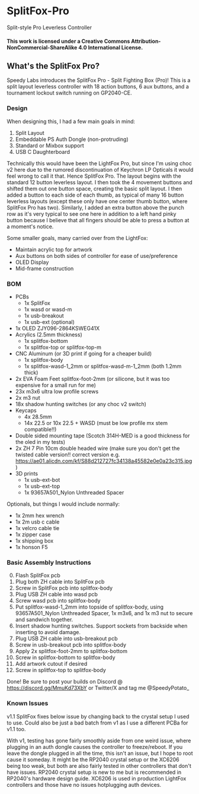 # SplitFox-Pro
Split-style Pro Leverless Controller

#### This work is licensed under a Creative Commons Attribution-NonCommercial-ShareAlike 4.0 International License.

## What's the SplitFox Pro?
Speedy Labs introduces the SplitFox Pro - Split Fighting Box (Pro)!  This is a split layout leverless controller with 18 action buttons, 6 aux buttons, and a tournament lockout switch running on GP2040-CE.

### Design
When designing this, I had a few main goals in mind:
1. Split Layout
2. Embeddable PS Auth Dongle (non-protruding)
3. Standard or Mixbox support
4. USB C Daughterboard

Technically this would have been the LightFox Pro, but since I'm using choc v2 here due to the rumored discontinuation of Keychron LP Opticals it would feel wrong to call it that.  Hence SplitFox Pro.  The layout begins with the standard 12 button leverless layout.  I then took the 4 movement buttons and shifted them out one button space, creating the basic split layout.  I then added a button to each side of each thumb, as typical of many 16 button leverless layouts (except these only have one center thumb button, where SplitFox Pro has two).  Similarly, I added an extra button above the punch row as it's very typical to see one here in addition to a left hand pinky button because I believe that all fingers should be able to press a button at a moment's notice.

Some smaller goals, many carried over from the LightFox:
- Maintain acrylic top for artwork
- Aux buttons on both sides of controller for ease of use/preference
- OLED Display
- Mid-frame construction

### BOM
- PCBs
  - 1x SplitFox
  - 1x wasd or wasd-m
  - 1x usb-breakout
  - 1x usb-ext (optional)
- 1x OLED ZJY096-2864KSWEG41X
- Acrylics (2.5mm thickness)
  - 1x splitfox-bottom
  - 1x splitfox-top or splitfox-top-m
- CNC Aluminum (or 3D print if going for a cheaper build)
  - 1x splitfox-body
  - 1x splitfox-wasd-1_2mm or splitfox-wasd-m-1_2mm (both 1.2mm thick)
- 2x EVA Foam Feet splitfox-foot-2mm (or silicone, but it was too expensive for a small run for me)
- 23x m3x6 ultra low profile screws
- 2x m3 nut
- 18x shadow hunting switches (or any choc v2 switch)
- Keycaps
  - 4x 28.5mm
  - 14x 22.5 or 10x 22.5 + WASD (must be low profile mx stem compatible!!)
- Double sided mounting tape (Scotch 314H-MED is a good thickness for the oled in my tests)
- 2x ZH 7 Pin 10cm double headed wire (make sure you don't get the twisted cable version!! correct version e.g. https://ae01.alicdn.com/kf/S88d212727fc34138a45582e0e0a23c315.jpg)
- 3D prints
  - 1x usb-ext-bot
  - 1x usb-ext-top
  - 1x 93657A501_Nylon Unthreaded Spacer

Optionals, but things I would include normally:
- 1x 2mm hex wrench
- 1x 2m usb c cable
- 1x velcro cable tie
- 1x zipper case
- 1x shipping box
- 1x honson F5

### Basic Assembly Instructions
0. Flash SplitFox pcb
1. Plug both ZH cable into SplitFox pcb
2. Screw in SplitFox pcb into splitfox-body
3. Plug USB ZH cable into wasd pcb
4. Screw wasd pcb into splitfox-body
5. Put splitfox-wasd-1_2mm into topside of splitfox-body, using 93657A501_Nylon Unthreaded Spacer, 1x m3x6, and 1x m3 nut to secure and sandwich together.
6. Insert shadow hunting switches.  Support sockets from backside when inserting to avoid damage.
7. Plug USB ZH cable into usb-breakout pcb
8. Screw in usb-breakout pcb into splitfox-body
9. Apply 2x splitfox-foot-2mm to splitfox-bottom
10. Screw in splitfox-bottom to splitfox-body
11. Add artwork cutout if desired
12. Screw in splitfox-top to splitfox-body

Done!  Be sure to post your builds on Discord @ https://discord.gg/MmuKd73XbY or Twitter/X and tag me @SpeedyPotato_

### Known Issues
v1.1 SplitFox fixes below issue by changing back to the crystal setup I used to use.  Could also be just a bad batch from v1 as I use a different PCBa for v1.1 too.

With v1, testing has gone fairly smoothly aside from one weird issue, where plugging in an auth dongle causes the controller to freeze/reboot.  If you leave the dongle plugged in all the time, this isn't an issue, but I hope to root cause it someday.  It might be the RP2040 crystal setup or the XC6206 being too weak, but both are also fairly tested in other controllers that don't have issues.  RP2040 crystal setup is new to me but is recommended in RP2040's hardware design guide.  XC6206 is used in production LightFox controllers and those have no issues hotplugging auth devices.
